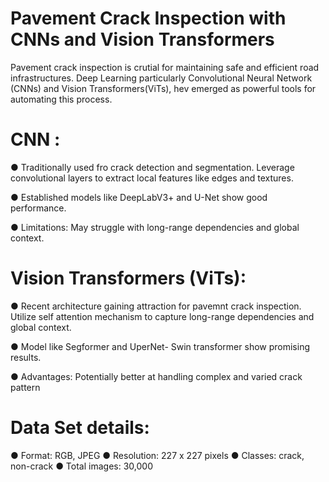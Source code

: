 # Pavement Crack Inspection with CNNs and Vision Transformers
Pavement crack inspection is crutial for maintaining safe and efficient road infrastructures.
Deep Learning particularly Convolutional Neural Network (CNNs) and Vision Transformers(ViTs), hev emerged as powerful tools for automating this process.

# CNN : 
●	Traditionally used fro crack detection and segmentation. Leverage convolutional layers to extract local features like edges and textures. 

●	Established models like DeepLabV3+ and U-Net show good performance.

● Limitations: May struggle with long-range dependencies and global context.

# Vision Transformers (ViTs):
● Recent architecture gaining attraction for pavemnt crack inspection. Utilize self attention mechanism to capture long-range dependencies and global context. 

● Model like Segformer and UperNet- Swin transformer show promising results. 

● Advantages: Potentially better at handling complex and varied crack pattern

# Data Set details:
● Format: RGB, JPEG
● Resolution: 227 x 227 pixels
● Classes: crack, non-crack
● Total images: 30,000
